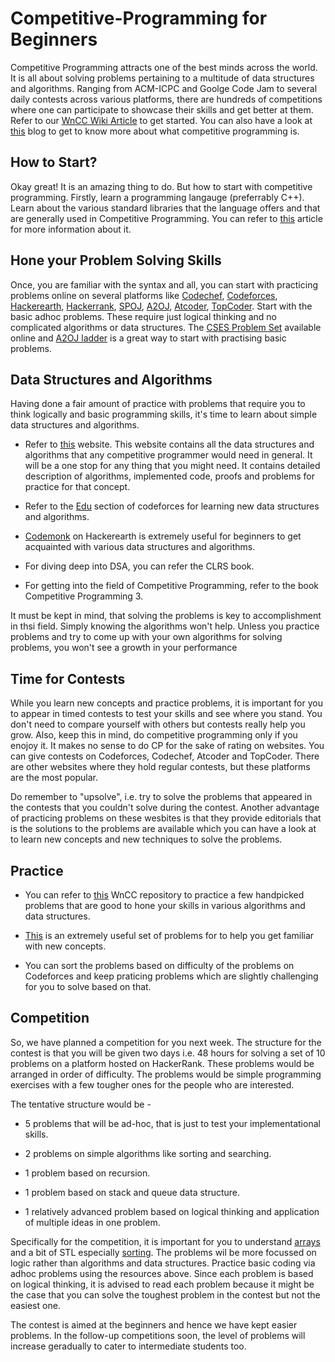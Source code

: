 # Competitive-Programming for Beginners

Competitive Programming attracts one of the best minds across the world. It is all about solving problems pertaining to a multitude of data structures and algorithms. Ranging from ACM-ICPC and Goolge Code Jam to several daily contests across various platforms, there are hundreds of competitions where one can participate to showcase their skills and get better at them. Refer to our [WnCC Wiki Article](https://www.wncc-iitb.org/wiki/index.php/Competitive_Programming) to get started. You can also have a look at [this](https://www.quora.com/What-is-competitive-programming-2) blog to get to know more about what competitive programming is.

## How to Start?

Okay great! It is an amazing thing to do. But how to start with competitive programming. Firstly, learn a programming langauge (preferrably C++). Learn about the various standard libraries that the language offers and that are generally used in Competitive Programming. You can refer to [this](https://www.geeksforgeeks.org/the-c-standard-template-library-stl/) article for more information about it. 

## Hone your Problem Solving Skills

Once, you are familiar with the syntax and all, you can start with practicing problems online on several platforms like [Codechef](https://www.codechef.com/), [Codeforces](https://codeforces.com/), [Hackerearth](https://www.hackerearth.com/challenges/), [Hackerrank](https://www.hackerrank.com/), [SPOJ](https://www.spoj.com/), [A2OJ](https://a2oj.com/), [Atcoder](https://atcoder.jp/), [TopCoder](https://www.topcoder.com/). Start with the basic adhoc problems. These require just logical thinking and no complicated algorithms or data structures. The [CSES Problem Set](https://cses.fi/problemset/) available online and [A2OJ ladder](https://a2oj.com/) is a great way to start with practising basic problems.

## Data Structures and Algorithms

Having done a fair amount of practice with problems that require you to think logically and basic programming skills, it's time to learn about simple data structures and algorithms. 

* Refer to [this](https://cp-algorithms.com/) website. This website contains all the data structures and algorithms that any competitive programmer would need in general. It will be a one stop for any thing that you might need. It contains detailed description of algorithms, implemented code, proofs and problems for practice for that concept.

* Refer to the [Edu](https://codeforces.com/edu/courses) section of codeforces for learning new data structures and algorithms. 

* [Codemonk](https://www.hackerearth.com/practice/codemonk/) on Hackerearth is extremely useful for beginners to get acquainted with various data structures and algorithms. 

* For diving deep into DSA, you can refer the CLRS book.

* For getting into the field of Competitive Programming, refer to the book Competitive Programming 3.

It must be kept in mind, that solving the problems is key to accomplishment in thsi field. Simply knowing the algorithms won't help. Unless you practice problems and try to come up with your own algorithms for solving problems, you won't see a growth in your performance

## Time for Contests

While you learn new concepts and practice problems, it is important for you to appear in timed contests to test your skills and see where you stand. You don't need to compare yourself with others but contests really help you grow. Also, keep this in mind, do competitive programming only if you enojoy it. It makes no sense to do CP for the sake of rating on websites. You can give contests on Codeforces, Codechef, Atcoder and TopCoder. There are other websites where they hold regular contests, but these platforms are the most popular. 

Do remember to "upsolve", i.e. try to solve the problems that appeared in the contests that you couldn't solve during the contest. Another advantage of practicing problems on these wesbites is that they provide editorials that is the solutions to the problems are available which you can have a look at to learn new concepts and new techniques to solve the problems.

## Practice

* You can refer to [this](https://github.com/wncc/CodeInQuarantine/tree/master/Week_2_CC) WnCC repository to practice a few handpicked problems that are good to hone your skills in various algorithms and data structures. 

* [This](https://codeforces.com/blog/entry/55274) is an extremely useful set of problems for to help you get familiar with new concepts.

* You can sort the problems based on difficulty of the problems on Codeforces and keep praticing problems which are slightly challenging for you to solve based on that.

## Competition

So, we have planned a competition for you next week. The structure for the contest is that you will be given two days i.e. 48 hours for solving a set of 10 problems on a platform hosted on HackerRank. These problems would be arranged in order of difficulty. The problems would be simple programming exercises with a few tougher ones for the people who are interested. 

The tentative structure would be -

* 5 problems that will be ad-hoc, that is just to test your implementational skills.

* 2 problems on simple algorithms like sorting and searching.

* 1 problem based on recursion.

* 1 problem based on stack and queue data structure.

* 1 relatively advanced problem based on logical thinking and application of multiple ideas in one problem.

Specifically for the competition, it is important for you to understand [arrays](https://www.geeksforgeeks.org/arrays-in-c-cpp/) and a bit of STL especially [sorting](https://www.geeksforgeeks.org/sort-c-stl/). The problems wil be more focussed on logic rather than algorithms and data structures. Practice basic coding via adhoc problems using the resources above. Since each problem is based on logical thinking, it is advised to read each problem because it might be the case that you can solve the toughest problem in the contest but not the easiest one. 

The contest is aimed at the beginners and hence we have kept easier problems. In the follow-up competitions soon, the level of problems will increase geradually to cater to intermediate students too.
